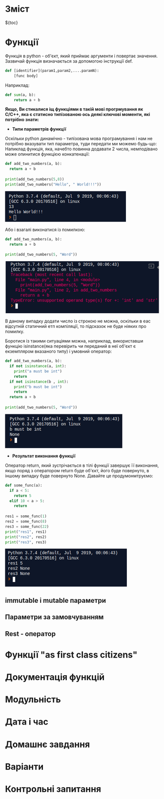 # Зміст

${toc}

# Функції

Функція в python - об'єкт, який приймає аргументи і повертає значення. Зазвичай функція визначається за допомогою інструкції def.

```py
def [identifier](param1,param2,....paramN):
    [func body]
```

Наприклад:

```py
def sum(a, b):
    return a + b
```

**Якщо, Ви стикалися іщ функціями в такій мові прогрмування як C/C++, яка є статисно типізованою ось деякі ключові моменти, які потрібно знати:**

- **Типи параметрів функції**

Оскільки python динамічно - типізована мова програмування і нам не потрібно вказувати тип параметра, туди передати ми можемо будь-що: Напиклад функція, яка, начебто повинна додавати 2 числа, немподівано може опинитися функцією конкатенації:

```py
def add_two_numbers(a, b):
  return a + b

print(add_two_numbers(5,8))
print(add_two_numbers("Hello", " World!!!"))
```

![](../resources/img/2/1.png)

Або і взагалі виконатися із помилкою:

```py
def add_two_numbers(a, b):
  return a + b

print(add_two_numbers(5, "Word"))
```

![](../resources/img/2/2.png)

В даному випадку додати число із строкою не можна, оскільки в еас відсутній статичний етп компіляції, то підсказок не буде ніяких про помилку.

Боротися із такими ситуаціями можна, наприклад, використавши функцію isinstance(яка перевірить чи переданий в неї об'єкт є екземпляром вказаного типу) і умовний оператор:

```py
def add_two_numbers(a, b):
  if not isinstance(a, int):
    print("a must be int")
    return
  if not isinstance(b , int):
    print("b must be int")
    return
  return a + b

print(add_two_numbers(5, "Word"))
```

![](../resources/img/2/3.png)

- **Результат виконання функції**

Оператор return, який зустрічається в тілі функції завершує її виконання, якщо поряд з оператором return буде об'єкт, його буде повернуто, в іншому випадку буде повернуто None. Давайте це продумонмтруємо:

```py
def some_func(a):
  if a < 5:
    return 5
  elif 10 < a > 5:
    return

res1 = some_func(1)
res2 = some_func(8)
res3 = some_func(22)
print("res1", res1)
print("res2", res2)
print("res3", res3)
```

![](../resources/img/2/4.png)

## immutable і mutable параметри

## Параметри за замовчуванням

## Rest - оператор

# Функції "as first class citizens"

# Документація функцій

# Модульність

# Дата і час

# Домашнє завдання

# Варіанти

# Контрольні запитання